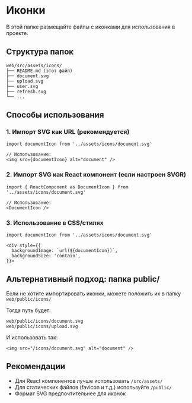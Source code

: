 # Иконки

В этой папке размещайте файлы с иконками для использования в проекте.

## Структура папок

```
web/src/assets/icons/
├── README.md (этот файл)
├── document.svg
├── upload.svg
├── user.svg
├── refresh.svg
└── ...
```

## Способы использования

### 1. Импорт SVG как URL (рекомендуется)

```tsx
import documentIcon from '../assets/icons/document.svg'

// Использование:
<img src={documentIcon} alt="document" />
```

### 2. Импорт SVG как React компонент (если настроен SVGR)

```tsx
import { ReactComponent as DocumentIcon } from '../assets/icons/document.svg'

// Использование:
<DocumentIcon />
```

### 3. Использование в CSS/стилях

```tsx
import documentIcon from '../assets/icons/document.svg'

<div style={{
  backgroundImage: `url(${documentIcon})`,
  backgroundSize: 'contain',
}}>
```

## Альтернативный подход: папка public/

Если не хотите импортировать иконки, можете положить их в папку `web/public/icons/`

Тогда путь будет:
```
web/public/icons/document.svg
web/public/icons/upload.svg
```

И использовать так:
```tsx
<img src="/icons/document.svg" alt="document" />
```

## Рекомендации

- Для React компонентов лучше использовать `/src/assets/`
- Для статических файлов (favicon и т.д.) используйте `/public/`
- Формат SVG предпочтительнее для иконок

